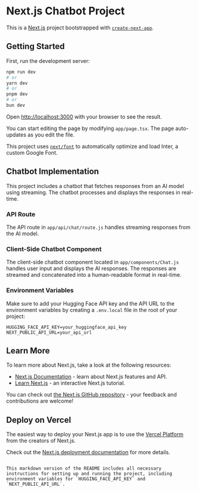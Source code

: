 # Next.js Chatbot Project

This is a [Next.js](https://nextjs.org/) project bootstrapped with [`create-next-app`](https://github.com/vercel/next.js/tree/canary/packages/create-next-app).

## Getting Started

First, run the development server:

```bash
npm run dev
# or
yarn dev
# or
pnpm dev
# or
bun dev
```

Open [http://localhost:3000](http://localhost:3000) with your browser to see the result.

You can start editing the page by modifying `app/page.tsx`. The page auto-updates as you edit the file.

This project uses [`next/font`](https://nextjs.org/docs/basic-features/font-optimization) to automatically optimize and load Inter, a custom Google Font.

## Chatbot Implementation

This project includes a chatbot that fetches responses from an AI model using streaming. The chatbot processes and displays the responses in real-time.

### API Route

The API route in `app/api/chat/route.js` handles streaming responses from the AI model.

### Client-Side Chatbot Component

The client-side chatbot component located in `app/components/Chat.js` handles user input and displays the AI responses. The responses are streamed and concatenated into a human-readable format in real-time.

### Environment Variables

Make sure to add your Hugging Face API key and the API URL to the environment variables by creating a `.env.local` file in the root of your project:

```env
HUGGING_FACE_API_KEY=your_huggingface_api_key
NEXT_PUBLIC_API_URL=your_api_url
```

## Learn More

To learn more about Next.js, take a look at the following resources:

- [Next.js Documentation](https://nextjs.org/docs) - learn about Next.js features and API.
- [Learn Next.js](https://nextjs.org/learn) - an interactive Next.js tutorial.

You can check out [the Next.js GitHub repository](https://github.com/vercel/next.js/) - your feedback and contributions are welcome!

## Deploy on Vercel

The easiest way to deploy your Next.js app is to use the [Vercel Platform](https://vercel.com/new?utm_medium=default-template&filter=next.js&utm_source=create-next-app&utm_campaign=create-next-app-readme) from the creators of Next.js.

Check out the [Next.js deployment documentation](https://nextjs.org/docs/deployment) for more details.
```

This markdown version of the README includes all necessary instructions for setting up and running the project, including environment variables for `HUGGING_FACE_API_KEY` and `NEXT_PUBLIC_API_URL`.